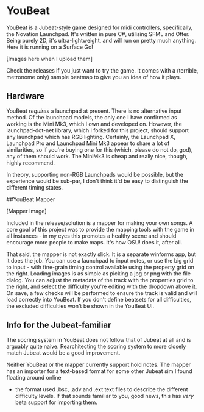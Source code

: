 # YouBeat

YouBeat is a Jubeat-style game designed for midi controllers, specifically, the Novation Launchpad. It's written in pure C#, utilising SFML and Otter.
Being purely 2D, it's ultra-lightweight, and will run on pretty much anything. Here it is running on a Surface Go!

[Images here when I upload them]

Check the releases if you just want to try the game. It comes with a (terrible, metronome only) sample beatmap to give you an idea of how it plays.

## Hardware

YouBeat *requires* a launchpad at present. There is no alternative input method. Of the launchpad models, the only one I have confirmed as working is the Mini Mk3, 
which I own and developed on. However, the launchpad-dot-net library, which I forked for this project, should support any launchpad which has RGB lighting. 
Certainly, the Launchpad X, Launchpad Pro and Launchpad Mini Mk3 appear to share a lot of similarities, so if you're buying one for this (which, please do not do, god), 
any of them should work. The MiniMk3 is cheap and really nice, though, highly recommend.

In theory, supporting non-RGB Launchpads would be possible, but the experience would be sub-par, I don't think it'd be easy to distinguish the different timing states.

##YouBeat Mapper

[Mapper Image]

Included in the release/solution is a mapper for making your own songs. A core goal of this project was to provide the mapping tools with the game in all instances - 
in my eyes this promotes a healthy scene and should encourage more people to make maps. It's how OSU! does it, after all.

That said, the mapper is not exactly slick. It is a separate winforms app, but it does the job. You can use a launchpad to input notes, or use the big grid to input - with fine-grain 
timing control available using the property grid on the right. Loading images is as simple as picking a jpg or png with the file dialog. You can adjust the metadata of the 
track with the properties grid to the right, and select the difficulty you're editing with the dropdown above it. On save, a few checks will be performed to ensure the track is 
valid and will load correctly into YouBeat. If you don't define beatsets for all difficulties, the excluded difficulties won't be shown in the YouBeat UI.

## Info for the Jubeat-familiar

The socring system in YouBeat does not follow that of Jubeat at all and is arguably quite naive. Rearchitecting the scoring system to more closely match 
Jubeat would be a good improvement. 

Neither YouBeat or the mapper currently support hold notes. The mapper has an importer for a text-based format for some other Jubeat sim I found floating around online 
- the format used .bsc, .adv and .ext text files to describe the different difficulty levels. If that sounds familiar to you, good news, this has *very* beta support for importing them.

